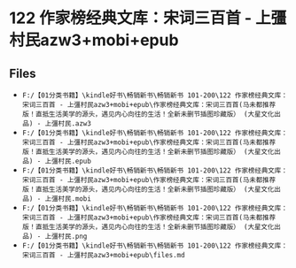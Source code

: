 # 122 作家榜经典文库：宋词三百首 - 上彊村民azw3+mobi+epub

## Files

- `F:/【01分类书籍】\kindle好书\畅销新书\畅销新书 101-200\122 作家榜经典文库：宋词三百首 - 上彊村民azw3+mobi+epub\作家榜经典文库：宋词三百首(马未都推荐版！直抵生活美学的源头，遇见内心向往的生活！全新未删节插图珍藏版） (大星文化出品) - 上彊村民.azw3`
- `F:/【01分类书籍】\kindle好书\畅销新书\畅销新书 101-200\122 作家榜经典文库：宋词三百首 - 上彊村民azw3+mobi+epub\作家榜经典文库：宋词三百首(马未都推荐版！直抵生活美学的源头，遇见内心向往的生活！全新未删节插图珍藏版） (大星文化出品) - 上彊村民.epub`
- `F:/【01分类书籍】\kindle好书\畅销新书\畅销新书 101-200\122 作家榜经典文库：宋词三百首 - 上彊村民azw3+mobi+epub\作家榜经典文库：宋词三百首(马未都推荐版！直抵生活美学的源头，遇见内心向往的生活！全新未删节插图珍藏版） (大星文化出品) - 上彊村民.mobi`
- `F:/【01分类书籍】\kindle好书\畅销新书\畅销新书 101-200\122 作家榜经典文库：宋词三百首 - 上彊村民azw3+mobi+epub\作家榜经典文库：宋词三百首(马未都推荐版！直抵生活美学的源头，遇见内心向往的生活！全新未删节插图珍藏版） (大星文化出品) - 上彊村民.png`
- `F:/【01分类书籍】\kindle好书\畅销新书\畅销新书 101-200\122 作家榜经典文库：宋词三百首 - 上彊村民azw3+mobi+epub\files.md`
